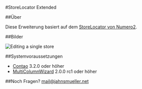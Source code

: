 #StoreLocator Extended

##Über

Diese Erweiterung basiert auf dem [StoreLocator von Numero2](https://github.com/numero2/contao-storelocator).

##Bilder

![Editing a single store](https://contao.org/files/repository/storelocator/10010009/picture.jpg)


##Systemvoraussetzungen

* [Contao](https://github.com/contao/core) 3.2.0 oder höher
* [MultiColumnWizard](https://github.com/menatwork/MultiColumnWizard) 2.0.0 rc1 oder höher

##Noch Fragen?
mail@jahnsmueller.net